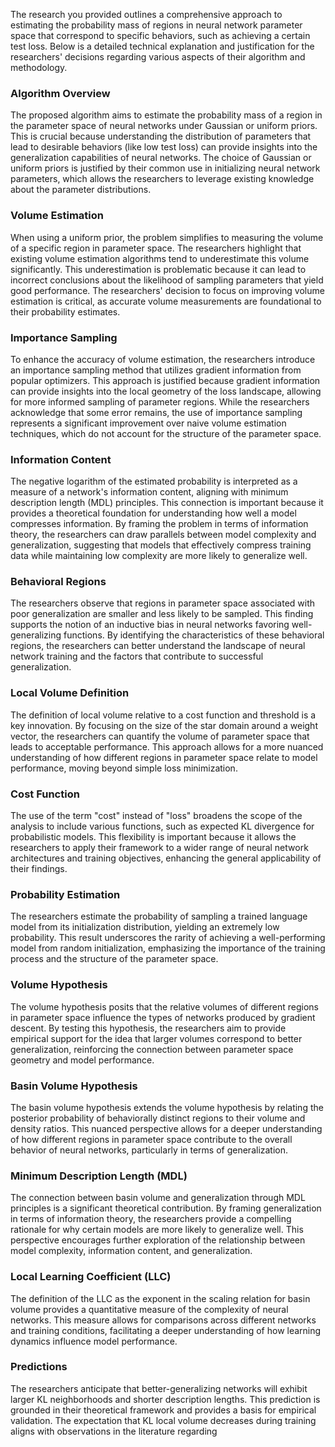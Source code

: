 The research you provided outlines a comprehensive approach to estimating the probability mass of regions in neural network parameter space that correspond to specific behaviors, such as achieving a certain test loss. Below is a detailed technical explanation and justification for the researchers' decisions regarding various aspects of their algorithm and methodology.

### Algorithm Overview
The proposed algorithm aims to estimate the probability mass of a region in the parameter space of neural networks under Gaussian or uniform priors. This is crucial because understanding the distribution of parameters that lead to desirable behaviors (like low test loss) can provide insights into the generalization capabilities of neural networks. The choice of Gaussian or uniform priors is justified by their common use in initializing neural network parameters, which allows the researchers to leverage existing knowledge about the parameter distributions.

### Volume Estimation
When using a uniform prior, the problem simplifies to measuring the volume of a specific region in parameter space. The researchers highlight that existing volume estimation algorithms tend to underestimate this volume significantly. This underestimation is problematic because it can lead to incorrect conclusions about the likelihood of sampling parameters that yield good performance. The researchers' decision to focus on improving volume estimation is critical, as accurate volume measurements are foundational to their probability estimates.

### Importance Sampling
To enhance the accuracy of volume estimation, the researchers introduce an importance sampling method that utilizes gradient information from popular optimizers. This approach is justified because gradient information can provide insights into the local geometry of the loss landscape, allowing for more informed sampling of parameter regions. While the researchers acknowledge that some error remains, the use of importance sampling represents a significant improvement over naive volume estimation techniques, which do not account for the structure of the parameter space.

### Information Content
The negative logarithm of the estimated probability is interpreted as a measure of a network's information content, aligning with minimum description length (MDL) principles. This connection is important because it provides a theoretical foundation for understanding how well a model compresses information. By framing the problem in terms of information theory, the researchers can draw parallels between model complexity and generalization, suggesting that models that effectively compress training data while maintaining low complexity are more likely to generalize well.

### Behavioral Regions
The researchers observe that regions in parameter space associated with poor generalization are smaller and less likely to be sampled. This finding supports the notion of an inductive bias in neural networks favoring well-generalizing functions. By identifying the characteristics of these behavioral regions, the researchers can better understand the landscape of neural network training and the factors that contribute to successful generalization.

### Local Volume Definition
The definition of local volume relative to a cost function and threshold is a key innovation. By focusing on the size of the star domain around a weight vector, the researchers can quantify the volume of parameter space that leads to acceptable performance. This approach allows for a more nuanced understanding of how different regions in parameter space relate to model performance, moving beyond simple loss minimization.

### Cost Function
The use of the term "cost" instead of "loss" broadens the scope of the analysis to include various functions, such as expected KL divergence for probabilistic models. This flexibility is important because it allows the researchers to apply their framework to a wider range of neural network architectures and training objectives, enhancing the general applicability of their findings.

### Probability Estimation
The researchers estimate the probability of sampling a trained language model from its initialization distribution, yielding an extremely low probability. This result underscores the rarity of achieving a well-performing model from random initialization, emphasizing the importance of the training process and the structure of the parameter space.

### Volume Hypothesis
The volume hypothesis posits that the relative volumes of different regions in parameter space influence the types of networks produced by gradient descent. By testing this hypothesis, the researchers aim to provide empirical support for the idea that larger volumes correspond to better generalization, reinforcing the connection between parameter space geometry and model performance.

### Basin Volume Hypothesis
The basin volume hypothesis extends the volume hypothesis by relating the posterior probability of behaviorally distinct regions to their volume and density ratios. This nuanced perspective allows for a deeper understanding of how different regions in parameter space contribute to the overall behavior of neural networks, particularly in terms of generalization.

### Minimum Description Length (MDL)
The connection between basin volume and generalization through MDL principles is a significant theoretical contribution. By framing generalization in terms of information theory, the researchers provide a compelling rationale for why certain models are more likely to generalize well. This perspective encourages further exploration of the relationship between model complexity, information content, and generalization.

### Local Learning Coefficient (LLC)
The definition of the LLC as the exponent in the scaling relation for basin volume provides a quantitative measure of the complexity of neural networks. This measure allows for comparisons across different networks and training conditions, facilitating a deeper understanding of how learning dynamics influence model performance.

### Predictions
The researchers anticipate that better-generalizing networks will exhibit larger KL neighborhoods and shorter description lengths. This prediction is grounded in their theoretical framework and provides a basis for empirical validation. The expectation that KL local volume decreases during training aligns with observations in the literature regarding